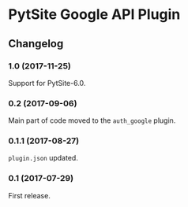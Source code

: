 # PytSite Google API Plugin


## Changelog


### 1.0 (2017-11-25)

Support for PytSite-6.0.


### 0.2 (2017-09-06)

Main part of code moved to the `auth_google` plugin.


### 0.1.1 (2017-08-27)

`plugin.json` updated.


### 0.1 (2017-07-29)

First release.
